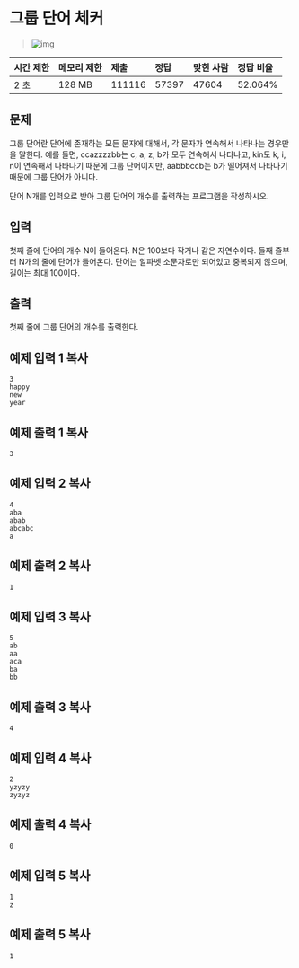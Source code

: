# 그룹 단어 체커

> ![img](https://d2gd6pc034wcta.cloudfront.net/tier/6.svg) 

| 시간 제한 | 메모리 제한 | 제출   | 정답  | 맞힌 사람 | 정답 비율 |
| :-------- | :---------- | :----- | :---- | :-------- | :-------- |
| 2 초      | 128 MB      | 111116 | 57397 | 47604     | 52.064%   |

## 문제

그룹 단어란 단어에 존재하는 모든 문자에 대해서, 각 문자가 연속해서 나타나는 경우만을 말한다. 예를 들면, ccazzzzbb는 c, a, z, b가 모두 연속해서 나타나고, kin도 k, i, n이 연속해서 나타나기 때문에 그룹 단어이지만, aabbbccb는 b가 떨어져서 나타나기 때문에 그룹 단어가 아니다.

단어 N개를 입력으로 받아 그룹 단어의 개수를 출력하는 프로그램을 작성하시오.

## 입력

첫째 줄에 단어의 개수 N이 들어온다. N은 100보다 작거나 같은 자연수이다. 둘째 줄부터 N개의 줄에 단어가 들어온다. 단어는 알파벳 소문자로만 되어있고 중복되지 않으며, 길이는 최대 100이다.

## 출력

첫째 줄에 그룹 단어의 개수를 출력한다.

## 예제 입력 1 복사

```
3
happy
new
year
```

## 예제 출력 1 복사

```
3
```

## 예제 입력 2 복사

```
4
aba
abab
abcabc
a
```

## 예제 출력 2 복사

```
1
```

## 예제 입력 3 복사

```
5
ab
aa
aca
ba
bb
```

## 예제 출력 3 복사

```
4
```

## 예제 입력 4 복사

```
2
yzyzy
zyzyz
```

## 예제 출력 4 복사

```
0
```

## 예제 입력 5 복사

```
1
z
```

## 예제 출력 5 복사

```
1
```